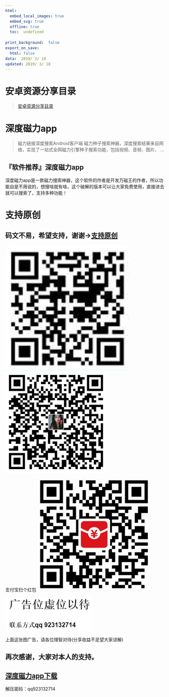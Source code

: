 ```yaml
---
html:
  embed_local_images: true
  embed_svg: true
  offline: true
  toc:  undefined

print_background:  false
export_on_save:
  html: false
data:  2019/ 3/ 18
updated: 2019/ 3/ 18
---
```


# 安卓资源分享目录

> [安卓资源分享目录](https://blog.csdn.net/qq923132714/article/details/83059823 "安卓资源分享目录")


# 深度磁力app

> 磁力链接深度搜索Android客户端 磁力种子搜索神器，深度搜索结果来自网络，实现了一站式全网磁力引擎种子搜索功能，包括视频、音频、图片、 ...


## 『软件推荐』深度磁力app

深度磁力app是一款磁力搜索神器，这个软件的作者是开发万磁王的作者，所以功能自是不用说的，想搜啥就有啥，这个破解的版本可以让大家免费使用，直接进去就可以搜索了，支持多种功能！

# 支持原创


## 码文不易，希望支持，谢谢->**[支持原创](http://blog.csdn.net/qq923132714/article/details/79399145)**
![微信支付](https://raw.githubusercontent.com/923132714/my_picture/master/blog/support/weixin.png)![微信支付](https://raw.githubusercontent.com/923132714/my_picture/master/blog/support/支付宝.png)

支付宝扫个红包
![支付宝扫个红包](https://raw.githubusercontent.com/923132714/my_picture/master/blog/support/扫码领红包.png "扫码领红包")

![广告位](https://raw.githubusercontent.com/923132714/my_picture/master/blog/support/广告位.png "广告")

上面这张图广告，请各位理智对待(分享收益不足望大家谅解)

## 再次感谢，大家对本人的支持。




## [深度磁力app下载](http://u16848854.ctfile.net/fs/16848854-353829795 "深度磁力app 下载")

解压密码：qq923132714
